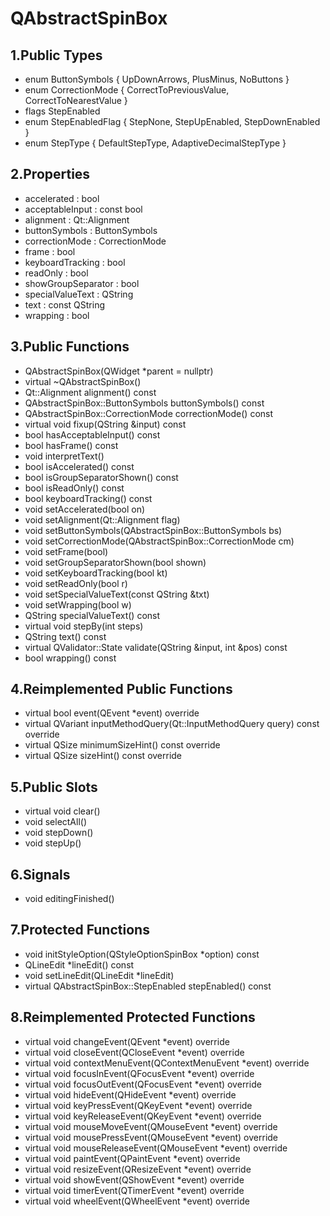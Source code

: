 # QAbstractSpinBox

## 1.Public Types

- enum ButtonSymbols { UpDownArrows, PlusMinus, NoButtons }
- enum CorrectionMode { CorrectToPreviousValue, CorrectToNearestValue }
- flags StepEnabled
- enum StepEnabledFlag { StepNone, StepUpEnabled, StepDownEnabled }
- enum StepType { DefaultStepType, AdaptiveDecimalStepType }

## 2.Properties

- accelerated : bool
- acceptableInput : const bool
- alignment : Qt::Alignment
- buttonSymbols : ButtonSymbols
- correctionMode : CorrectionMode
- frame : bool
- keyboardTracking : bool
- readOnly : bool
- showGroupSeparator : bool
- specialValueText : QString
- text : const QString
- wrapping : bool

## 3.Public Functions

- QAbstractSpinBox(QWidget *parent = nullptr)
- virtual ~QAbstractSpinBox()
- Qt::Alignment alignment() const
- QAbstractSpinBox::ButtonSymbols buttonSymbols() const
- QAbstractSpinBox::CorrectionMode correctionMode() const
- virtual void fixup(QString &input) const
- bool hasAcceptableInput() const
- bool hasFrame() const
- void interpretText()
- bool isAccelerated() const
- bool isGroupSeparatorShown() const
- bool isReadOnly() const
- bool keyboardTracking() const
- void setAccelerated(bool on)
- void setAlignment(Qt::Alignment flag)
- void setButtonSymbols(QAbstractSpinBox::ButtonSymbols bs)
- void setCorrectionMode(QAbstractSpinBox::CorrectionMode cm)
- void setFrame(bool)
- void setGroupSeparatorShown(bool shown)
- void setKeyboardTracking(bool kt)
- void setReadOnly(bool r)
- void setSpecialValueText(const QString &txt)
- void setWrapping(bool w)
- QString specialValueText() const
- virtual void stepBy(int steps)
- QString text() const
- virtual QValidator::State validate(QString &input, int &pos) const
- bool wrapping() const

## 4.Reimplemented Public Functions

- virtual bool event(QEvent *event) override
- virtual QVariant inputMethodQuery(Qt::InputMethodQuery query) const override
- virtual QSize minimumSizeHint() const override
- virtual QSize sizeHint() const override

## 5.Public Slots

- virtual void clear()
- void selectAll()
- void stepDown()
- void stepUp()

## 6.Signals

- void editingFinished()

## 7.Protected Functions

- void initStyleOption(QStyleOptionSpinBox *option) const
- QLineEdit *lineEdit() const
- void setLineEdit(QLineEdit *lineEdit)
- virtual QAbstractSpinBox::StepEnabled stepEnabled() const

## 8.Reimplemented Protected Functions

- virtual void changeEvent(QEvent *event) override
- virtual void closeEvent(QCloseEvent *event) override
- virtual void contextMenuEvent(QContextMenuEvent *event) override
- virtual void focusInEvent(QFocusEvent *event) override
- virtual void focusOutEvent(QFocusEvent *event) override
- virtual void hideEvent(QHideEvent *event) override
- virtual void keyPressEvent(QKeyEvent *event) override
- virtual void keyReleaseEvent(QKeyEvent *event) override
- virtual void mouseMoveEvent(QMouseEvent *event) override
- virtual void mousePressEvent(QMouseEvent *event) override
- virtual void mouseReleaseEvent(QMouseEvent *event) override
- virtual void paintEvent(QPaintEvent *event) override
- virtual void resizeEvent(QResizeEvent *event) override
- virtual void showEvent(QShowEvent *event) override
- virtual void timerEvent(QTimerEvent *event) override
- virtual void wheelEvent(QWheelEvent *event) override